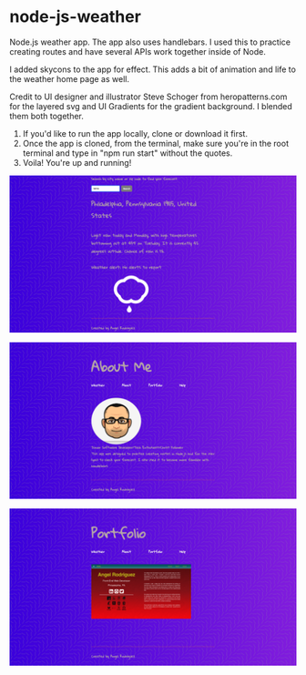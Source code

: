# node-js-weather
Node.js weather app.
The app also uses handlebars. I used this to practice creating routes and have several APIs work together inside of Node. 

I added skycons to the app for effect. This adds a bit of animation and life to the weather home page as well. 

Credit to UI designer and illustrator Steve Schoger from heropatterns.com for the layered svg and UI Gradients for the gradient background. I blended them both together.

1. If you'd like to run the app locally, clone or download it first. 
2. Once the app is cloned, from the terminal, make sure you're in the root terminal and type in "npm run start" without the quotes.
3. Voila! You're up and running!

![Settings Window](./public/img/weather-page.png)

![Settings Window](./public/img/about-page.png)

![Settings Window](./public/img/portfolio-page.png)
